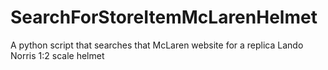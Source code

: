 # SearchForStoreItemMcLarenHelmet
A python script that searches that McLaren website for a replica Lando Norris 1:2 scale helmet
